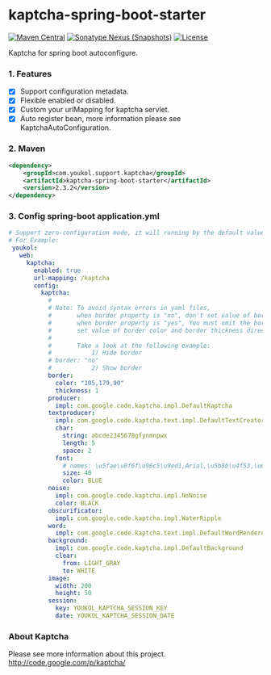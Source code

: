 # kaptcha-spring-boot-starter

[![Maven Central](https://maven-badges.herokuapp.com/maven-central/com.youkol.support.kaptcha/kaptcha-spring-boot-starter/badge.svg)](https://maven-badges.herokuapp.com/maven-central/com.youkol.support.kaptcha/kaptcha-spring-boot-starter)
[![Sonatype Nexus (Snapshots)](https://img.shields.io/nexus/s/com.youkol.support.kaptcha/kaptcha-spring-boot-starter?server=https%3A%2F%2Foss.sonatype.org)](https://oss.sonatype.org/content/repositories/snapshots/com/youkol/support/kaptcha/kaptcha-spring-boot-starter/)
[![License](https://img.shields.io/badge/license-apache-brightgreen)](http://www.apache.org/licenses/LICENSE-2.0.html)

Kaptcha for spring boot autoconfigure.

### 1. Features
 - [x] Support configuration metadata.
 - [x] Flexible enabled or disabled.
 - [x] Custom your urlMapping for kaptcha servlet.
 - [x] Auto register bean, more information please see KaptchaAutoConfiguration.

### 2. Maven
```xml
<dependency>
    <groupId>com.youkol.support.kaptcha</groupId>
    <artifactId>kaptcha-spring-boot-starter</artifactId>
    <version>2.3.2</version>
</dependency>
```

### 3. Config spring-boot application.yml 
```yaml
# Support zero-configuration mode, it will running by the default value.
# For Example:
 youkol:
   web:
     kaptcha:
       enabled: true
       url-mapping: /kaptcha
       config:
         kaptcha:
           #
           # Note: To avoid syntax errors in yaml files,
           #       when border property is "no", don't set value of border color and border thickness.
           #       when border property is "yes", You must omit the border property setting and
           #       set value of border color and border thickness directly.
           #
           #       Take a look at the following example:
           #           1) Hide border
           # border: "no"
           #           2) Show border
           border:
             color: "105,179,90"
             thickness: 1
           producer:
             impl: com.google.code.kaptcha.impl.DefaultKaptcha
           textproducer:
             impl: com.google.code.kaptcha.text.impl.DefaultTextCreator
             char:
               string: abcde2345678gfynmnpwx
               length: 5
               space: 2
             font:
               # names: \u5fae\u8f6f\u96c5\u9ed1,Arial,\u5b8b\u4f53,\u6977\u4f53
               size: 40
               color: BLUE
           noise:
             impl: com.google.code.kaptcha.impl.NoNoise
             color: BLACK
           obscurificator:
             impl: com.google.code.kaptcha.impl.WaterRipple
           word:
             impl: com.google.code.kaptcha.text.impl.DefaultWordRenderer
           background:
             impl: com.google.code.kaptcha.impl.DefaultBackground
             clear:
               from: LIGHT_GRAY
               to: WHITE
           image:
             width: 200
             height: 50
           session:
             key: YOUKOL_KAPTCHA_SESSION_KEY
             date: YOUKOL_KAPTCHA_SESSION_DATE
```

### About Kaptcha
Please see more information about this project.  
http://code.google.com/p/kaptcha/  

